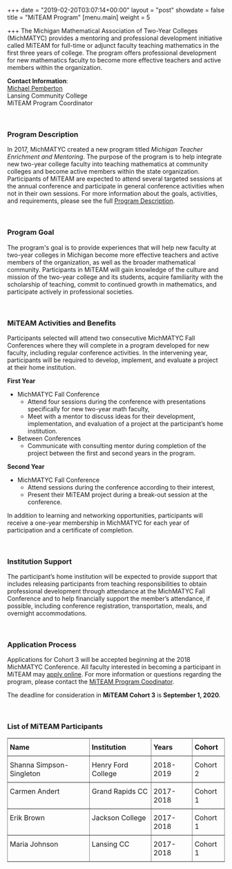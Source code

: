 +++
date = "2019-02-20T03:07:14+00:00"
layout = "post"
showdate = false
title = "MiTEAM Program"
[menu.main]
weight = 5

+++
The Michigan Mathematical Association of Two-Year Colleges (MichMATYC) provides a mentoring and professional development initiative called MiTEAM for full-time or adjunct faculty teaching mathematics in the first three years of college. The program offers professional development for new mathematics faculty to become more effective teachers and active members within the organization.

**Contact Information**:<br/>
[Michael Pemberton](mailto:mppemberton@gmail.com)<br/>
Lansing Community College<br/>
MiTEAM Program Coordinator

<br/>

### Program Description
In 2017, MichMATYC created a new program titled <i>Michigan Teacher Enrichment and Mentoring</i>. The purpose of the program is to help integrate new two-year college faculty into teaching mathematics at community colleges and become active members within the state organization. Participants of MiTEAM are expected to attend several targeted sessions at the annual conference and participate in general conference activities when not in their own sessions. For more information about the goals, activities, and requirements, please see the full [Program Description](https://drive.google.com/open?id=1XIJqwyt0iuWOrJzWL-dF5_Ox1Vv3yeee05ACQi6wAfM).

</br>

### Program Goal

The program's goal is to provide experiences that will help new faculty at two-year colleges in Michigan become more effective teachers and active members of the organization, as well as the broader mathematical community. Participants in MiTEAM will gain knowledge of the culture and mission of the two-year college and its students, acquire familiarity with the scholarship of teaching, commit to continued growth in mathematics, and participate actively in professional societies.

</br>

### MiTEAM Activities and Benefits

Participants selected will attend two consecutive MichMATYC Fall Conferences where they will complete in a program developed for new faculty, including regular conference activities. In the intervening year, participants will be required to develop, implement, and evaluate a project at their home institution.

**First Year**

* MichMATYC Fall Conference
  * Attend four sessions during the conference with presentations specifically for new two-year math faculty,
  * Meet with a mentor to discuss ideas for their development, implementation, and evaluation of a project at the participant’s home institution.
* Between Conferences
  * Communicate with consulting mentor during completion of the project between the first and second years in the program.

**Second Year**

* MichMATYC Fall Conference
  * Attend sessions during the conference according to their interest,
  * Present their MiTEAM project during a break-out session at the conference.

In addition to learning and networking opportunities, participants will receive a one-year membership in MichMATYC for each year of participation and a certificate of completion.

</br>

### Institution Support

The participant’s home institution will be expected to provide support that includes releasing participants from teaching responsibilities to obtain professional development through attendance at the MichMATYC Fall Conference and to help financially support the member’s attendance, if possible, including conference registration, transportation, meals, and overnight accommodations.

</br>

### Application Process

Applications for Cohort 3 will be accepted beginning at the 2018 MichMATYC Conference. All faculty interested in becoming a participant in MiTEAM may [apply online](http://bit.ly/michmatycmiteam). For more information or questions regarding the program, please contact the [MiTEAM Program Coodinator](mailto:mppemberton@gmail.com).

The deadline for consideration in **MiTEAM Cohort 3** is **September 1, 2020**.

</br>

### List of MiTEAM Participants

<style type="text/css">
.tg  {border-collapse:collapse;border-spacing:0;}
.tg td{padding:10px 5px;border-style:solid;border-width:1px;overflow:hidden;word-break:normal;border-color:black;}
.tg th{font-weight:normal;padding:10px 5px;border-style:solid;border-width:1px;overflow:hidden;word-break:normal;border-color:black;}
.tg .tg-0pky{border-color:inherit;text-align:left;vertical-align:top}
</style>

<table class="tg">

<tr>
<th class="tg-0pky"><b>Name</b></th>
<th class="tg-0pky"><b>Institution</b></th>
<th class="tg-0pky"><b>Years</b></th>
<th class="tg-0pky"><b>Cohort</b></th>
</tr>

<tr>
<td class="tg-0pky">Shanna Simpson-Singleton</td>
<td class="tg-0pky">Henry Ford College</td>
<td class="tg-0pky">2018-2019</td>
<td class="tg-0pky">Cohort 2</td>
</tr>

<tr>
<td class="tg-0pky">Carmen Andert</td>
<td class="tg-0pky">Grand Rapids CC</td>
<td class="tg-0pky">2017-2018</td>
<td class="tg-0pky">Cohort 1</td>
</tr>

<tr>
<td class="tg-0pky">Erik Brown</td>
<td class="tg-0pky">Jackson College</td>
<td class="tg-0pky">2017-2018</td>
<td class="tg-0pky">Cohort 1</td>
</tr>

<tr>
<td class="tg-0pky">Maria Johnson</td>
<td class="tg-0pky">Lansing CC</td>
<td class="tg-0pky">2017-2018</td>
<td class="tg-0pky">Cohort 1</td>
</tr>

</table>